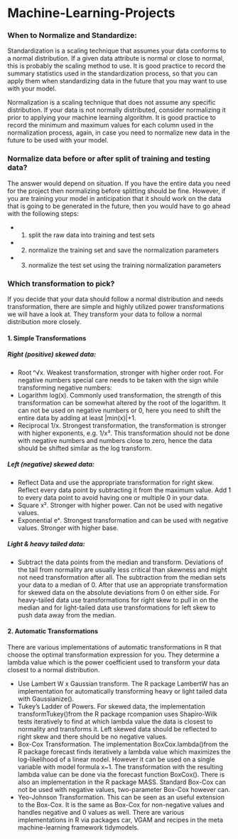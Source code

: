 # Machine-Learning-Projects


### When to Normalize and Standardize:

Standardization is a scaling technique that assumes your data conforms to a normal distribution.
If a given data attribute is normal or close to normal, this is probably the scaling method to use.
It is good practice to record the summary statistics used in the standardization process, so that you can apply them when standardizing data in the future that you may want to use with your model.

Normalization is a scaling technique that does not assume any specific distribution.
If your data is not normally distributed, consider normalizing it prior to applying your machine learning algorithm.
It is good practice to record the minimum and maximum values for each column used in the normalization process, again, in case you need to normalize new data in the future to be used with your model.

### Normalize data before or after split of training and testing data?
The answer would depend on situation. If you have the entire data you need for the project then normalizing before splitting should be fine. However, if you are training your model in anticipation that it should work on the data that is going to be generated in the future, then you would have to go ahead with the following steps:
* 1. split the raw data into training and test sets
* 2. normalize the training set and save the normalization parameters
* 3. normalize the test set using the training normalization parameters

### Which transformation to pick?
If you decide that your data should follow a normal distribution and needs transformation, there are simple and highly utilized power transformations we will have a look at. They transform your data to follow a normal distribution more closely. 

#### 1. Simple Transformations
##### Right (positive) skewed data:
* Root ⁿ√x. Weakest transformation, stronger with higher order root. For negative numbers special care needs to be taken with the sign while transforming negative numbers:
* Logarithm log(x). Commonly used transformation, the strength of this transformation can be somewhat altered by the root of the logarithm. It can not be used on negative numbers or 0, here you need to shift the entire data by adding at least |min(x)|+1.
* Reciprocal 1/x. Strongest transformation, the transformation is stronger with higher exponents, e.g. 1/x³. This transformation should not be done with negative numbers and numbers close to zero, hence the data should be shifted similar as the log transform.
##### Left (negative) skewed data:
* Reflect Data and use the appropriate transformation for right skew. Reflect every data point by subtracting it from the maximum value. Add 1 to every data point to avoid having one or multiple 0 in your data.
* Square x². Stronger with higher power. Can not be used with negative values.
* Exponential eˣ. Strongest transformation and can be used with negative values. Stronger with higher base.
##### Light & heavy tailed data:
* Subtract the data points from the median and transform. Deviations of the tail from normality are usually less critical than skewness and might not need transformation after all. The subtraction from the median sets your data to a median of 0. After that use an appropriate transformation for skewed data on the absolute deviations from 0 on either side. For heavy-tailed data use transformations for right skew to pull in on the median and for light-tailed data use transformations for left skew to push data away from the median.
#### 2. Automatic Transformations
There are various implementations of automatic transformations in R that choose the optimal transformation expression for you. They determine a lambda value which is the power coefficient used to transform your data closest to a normal distribution.
* Use Lambert W x Gaussian transform. The R package LambertW has an implementation for automatically transforming heavy or light tailed data with Gaussianize().
* Tukey’s Ladder of Powers. For skewed data, the implementation transformTukey()from the R package rcompanion uses Shapiro-Wilk tests iteratively to find at which lambda value the data is closest to normality and transforms it. Left skewed data should be reflected to right skew and there should be no negative values.
* Box-Cox Transformation. The implementation BoxCox.lambda()from the R package forecast finds iteratively a lambda value which maximizes the log-likelihood of a linear model. However it can be used on a single variable with model formula x~1. The transformation with the resulting lambda value can be done via the forecast function BoxCox(). There is also an implementation in the R package MASS. Standard Box-Cox can not be used with negative values, two-parameter Box-Cox however can.
* Yeo-Johnson Transformation. This can be seen as an useful extension to the Box-Cox. It is the same as Box-Cox for non-negative values and handles negative and 0 values as well. There are various implementations in R via packages car, VGAM and recipes in the meta machine-learning framework tidymodels.
